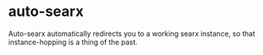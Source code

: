 # auto-searx
Auto-searx automatically redirects you to a working searx instance, so that instance-hopping is a thing of the past.
